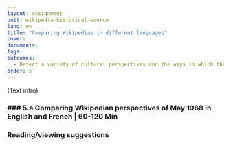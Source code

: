 ```yaml
---
layout: assignment
unit: wikipedia-historical-source 
lang: en
title: "Comparing Wikipedias in different languages"
cover:
documents:
tags:
outcomes: 
  - Detect a variety of cultural perspectives and the ways in which they are expressed in historical narratives in Wikipedia 
order: 5
---
```

(Text intro)

<!-- more -->

<!-- briefing-student -->

### ### 5.a Comparing Wikipedian perspectives of May 1968 in English and French | 60-120 Min
<!-- section-contents -->



<!-- section -->

### Reading/viewing suggestions
<!-- section-contents --> 



<!-- briefing-student -->